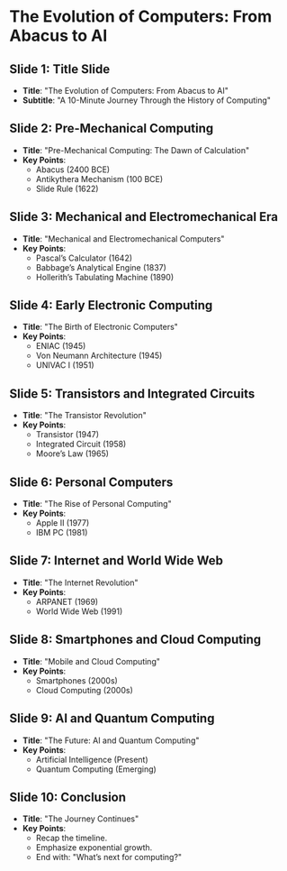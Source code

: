 # The Evolution of Computers: From Abacus to AI

## Slide 1: Title Slide
- **Title**: "The Evolution of Computers: From Abacus to AI"
- **Subtitle**: "A 10-Minute Journey Through the History of Computing"

## Slide 2: Pre-Mechanical Computing
- **Title**: "Pre-Mechanical Computing: The Dawn of Calculation"
- **Key Points**:
  - Abacus (2400 BCE)
  - Antikythera Mechanism (100 BCE)
  - Slide Rule (1622)

## Slide 3: Mechanical and Electromechanical Era
- **Title**: "Mechanical and Electromechanical Computers"
- **Key Points**:
  - Pascal’s Calculator (1642)
  - Babbage’s Analytical Engine (1837)
  - Hollerith’s Tabulating Machine (1890)

## Slide 4: Early Electronic Computing
- **Title**: "The Birth of Electronic Computers"
- **Key Points**:
  - ENIAC (1945)
  - Von Neumann Architecture (1945)
  - UNIVAC I (1951)

## Slide 5: Transistors and Integrated Circuits
- **Title**: "The Transistor Revolution"
- **Key Points**:
  - Transistor (1947)
  - Integrated Circuit (1958)
  - Moore’s Law (1965)

## Slide 6: Personal Computers
- **Title**: "The Rise of Personal Computing"
- **Key Points**:
  - Apple II (1977)
  - IBM PC (1981)

## Slide 7: Internet and World Wide Web
- **Title**: "The Internet Revolution"
- **Key Points**:
  - ARPANET (1969)
  - World Wide Web (1991)

## Slide 8: Smartphones and Cloud Computing
- **Title**: "Mobile and Cloud Computing"
- **Key Points**:
  - Smartphones (2000s)
  - Cloud Computing (2000s)

## Slide 9: AI and Quantum Computing
- **Title**: "The Future: AI and Quantum Computing"
- **Key Points**:
  - Artificial Intelligence (Present)
  - Quantum Computing (Emerging)

## Slide 10: Conclusion
- **Title**: "The Journey Continues"
- **Key Points**:
  - Recap the timeline.
  - Emphasize exponential growth.
  - End with: "What’s next for computing?"
